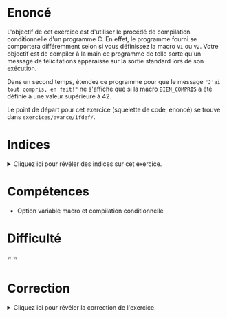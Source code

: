 # Enoncé

L'objectif de cet exercice est d'utiliser le procédé de compilation
conditionnelle d'un programme C. En effet, le programme fourni se
comportera différemment selon si vous définissez la macro `V1` ou
`V2`. Votre objectif est de compiler à la main ce programme de telle
sorte qu'un message de félicitations apparaisse sur la sortie standard
lors de son exécution.

Dans un second temps, étendez ce programme pour que le message `"J'ai
tout compris, en fait!"` ne s'affiche que si la macro `BIEN_COMPRIS` a
été définie à une valeur supérieure à 42.

Le point de départ pour cet exercice (squelette de code, énoncé) se
trouve dans `exercices/avance/ifdef/`.

# Indices

<details>
<summary>Cliquez ici pour révéler des indices sur cet exercice.</summary>
<br>

* on définit une étiquette à la compilation à l'aide de l'option `-D`

</details>

# Compétences

* Option variable macro et compilation conditionnelle

# Difficulté

:star: :star:
# Correction

<details>
<summary>Cliquez ici pour révéler la correction de l'exercice.</summary>
#### Corrigé du fichier ifdef.c

```c
#include <stdlib.h>
#include <stdio.h>

/* On définit une macro à la compilation à l'aide de l'option -D.
 * On pourra par exemple compiler ce programme de cette façon:
 *
 *     clang -Wall -Wextra -std=c99 -DV1 ifdef.c -o ifdef
 */
int main(void)
{
    const char *blabla;

#ifdef V1
    blabla = "Félicitations, vous avez compilé la version 1 de ce programme!\n";
#elif defined(V2)
    blabla = "Félicitations, vous avez compilé la version 2 de ce programme!\n";
#else
    blabla = "Raté! Vous n'avez défini ni V1 ni V2 à la compilation.\n";
#endif

    printf("%s\n", blabla);
     /* Ici, on vérifie que la macro BIEN_COMPRIS a bien été définie à
      * une valeur supérieure à 42. Pour la définir, on utilise
      * l'option -DBIEN_COMPRIS=43 par exemple. */
#if BIEN_COMPRIS >= 42
    printf("J'ai tout compris, en fait!\n");
#endif
    return EXIT_SUCCESS;
}

```


</details>
